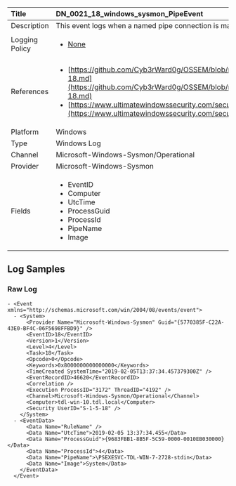 | Title          | DN_0021_18_windows_sysmon_PipeEvent                                                                                                      |
|:---------------|:-----------------------------------------------------------------------------------------------------------------|
| Description    | This event logs when a named pipe connection is made between a client and a server.                                                                                                |
| Logging Policy | <ul><li>[None](../Logging_Policies/None.md)</li></ul> |
| References     | <ul><li>[https://github.com/Cyb3rWard0g/OSSEM/blob/master/data_dictionaries/windows/sysmon/event-18.md](https://github.com/Cyb3rWard0g/OSSEM/blob/master/data_dictionaries/windows/sysmon/event-18.md)</li><li>[https://www.ultimatewindowssecurity.com/securitylog/encyclopedia/event.aspx?eventid=90018](https://www.ultimatewindowssecurity.com/securitylog/encyclopedia/event.aspx?eventid=90018)</li></ul>                                  |
| Platform       | Windows    																																															  |
| Type           | Windows Log        																																															  |
| Channel        | Microsoft-Windows-Sysmon/Operational     																																															  |
| Provider       | Microsoft-Windows-Sysmon    																																															  |
| Fields         | <ul><li>EventID</li><li>Computer</li><li>UtcTime</li><li>ProcessGuid</li><li>ProcessId</li><li>PipeName</li><li>Image</li></ul>                                               |


## Log Samples

### Raw Log

```
- <Event xmlns="http://schemas.microsoft.com/win/2004/08/events/event">
  - <System>
      <Provider Name="Microsoft-Windows-Sysmon" Guid="{5770385F-C22A-43E0-BF4C-06F5698FFBD9}" /> 
      <EventID>18</EventID> 
      <Version>1</Version> 
      <Level>4</Level> 
      <Task>18</Task> 
      <Opcode>0</Opcode> 
      <Keywords>0x8000000000000000</Keywords> 
      <TimeCreated SystemTime="2019-02-05T13:37:34.457379300Z" /> 
      <EventRecordID>46620</EventRecordID> 
      <Correlation /> 
      <Execution ProcessID="3172" ThreadID="4192" /> 
      <Channel>Microsoft-Windows-Sysmon/Operational</Channel> 
      <Computer>tdl-win-10.tdl.local</Computer> 
      <Security UserID="S-1-5-18" /> 
    </System>
  - <EventData>
      <Data Name="RuleName" /> 
      <Data Name="UtcTime">2019-02-05 13:37:34.455</Data> 
      <Data Name="ProcessGuid">{9683FBB1-8B5F-5C59-0000-0010EB030000}</Data> 
      <Data Name="ProcessId">4</Data> 
      <Data Name="PipeName">\PSEXESVC-TDL-WIN-7-2728-stdin</Data> 
      <Data Name="Image">System</Data> 
    </EventData>
  </Event>

```




